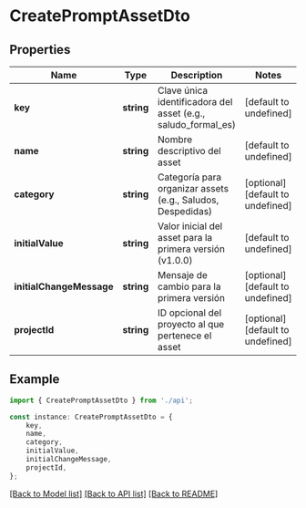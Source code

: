 # CreatePromptAssetDto


## Properties

Name | Type | Description | Notes
------------ | ------------- | ------------- | -------------
**key** | **string** | Clave única identificadora del asset (e.g., saludo_formal_es) | [default to undefined]
**name** | **string** | Nombre descriptivo del asset | [default to undefined]
**category** | **string** | Categoría para organizar assets (e.g., Saludos, Despedidas) | [optional] [default to undefined]
**initialValue** | **string** | Valor inicial del asset para la primera versión (v1.0.0) | [default to undefined]
**initialChangeMessage** | **string** | Mensaje de cambio para la primera versión | [optional] [default to undefined]
**projectId** | **string** | ID opcional del proyecto al que pertenece el asset | [optional] [default to undefined]

## Example

```typescript
import { CreatePromptAssetDto } from './api';

const instance: CreatePromptAssetDto = {
    key,
    name,
    category,
    initialValue,
    initialChangeMessage,
    projectId,
};
```

[[Back to Model list]](../README.md#documentation-for-models) [[Back to API list]](../README.md#documentation-for-api-endpoints) [[Back to README]](../README.md)
